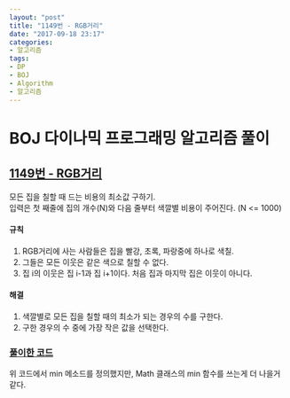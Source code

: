 ```yaml
---
layout: "post"
title: "1149번 - RGB거리"
date: "2017-09-18 23:17"
categories:
- 알고리즘
tags:
- DP
- BOJ
- Algorithm
- 알고리즘
---
```


# BOJ 다이나믹 프로그래밍 알고리즘 풀이
## [1149번 - RGB거리](https://www.acmicpc.net/problem/1149) <br/>

모든 집을 칠할 때 드는 비용의 최소값 구하기. <br/>
입력은 첫 째줄에 집의 개수(N)와 다음 줄부터 색깔별 비용이 주어진다. (N <= 1000) <br/>

#### 규칙
1. RGB거리에 사는 사람들은 집을 빨강, 초록, 파랑중에 하나로 색칠.
2. 그들은 모든 이웃은 같은 색으로 칠할 수 없다.
3. 집 i의 이웃은 집 i-1과 집 i+1이다. 처음 집과 마지막 집은 이웃이 아니다.

#### 해결
1. 색깔별로 모든 집을 칠할 때의 최소가 되는 경우의 수를 구한다.
2. 구한 경우의 수 중에 가장 작은 값을 선택한다.

### [풀이한 코드](https://github.com/hongsii/Algorithms/blob/master/src/BOJ/DP/Problem_1149.java)

위 코드에서 min 메소드를 정의했지만, Math 클래스의 min 함수를 쓰는게 더 나을거 같다.
